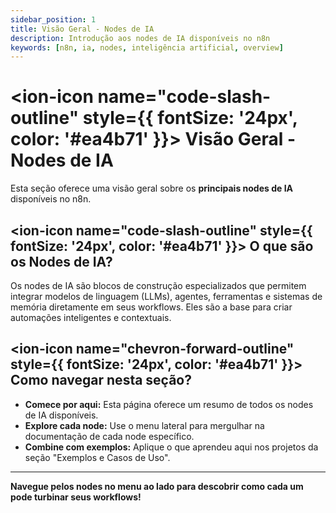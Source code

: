 ```yaml
---
sidebar_position: 1
title: Visão Geral - Nodes de IA
description: Introdução aos nodes de IA disponíveis no n8n
keywords: [n8n, ia, nodes, inteligência artificial, overview]
---
```


# <ion-icon name="code-slash-outline" style={{ fontSize: '24px', color: '#ea4b71' }}></ion-icon> Visão Geral - Nodes de IA

Esta seção oferece uma visão geral sobre os **principais nodes de IA** disponíveis no n8n.

## <ion-icon name="code-slash-outline" style={{ fontSize: '24px', color: '#ea4b71' }}></ion-icon> O que são os Nodes de IA?

Os nodes de IA são blocos de construção especializados que permitem integrar modelos de linguagem (LLMs), agentes, ferramentas e sistemas de memória diretamente em seus workflows. Eles são a base para criar automações inteligentes e contextuais.

## <ion-icon name="chevron-forward-outline" style={{ fontSize: '24px', color: '#ea4b71' }}></ion-icon> Como navegar nesta seção?

- **Comece por aqui:** Esta página oferece um resumo de todos os nodes de IA disponíveis.
- **Explore cada node:** Use o menu lateral para mergulhar na documentação de cada node específico.
- **Combine com exemplos:** Aplique o que aprendeu aqui nos projetos da seção "Exemplos e Casos de Uso".

---

**Navegue pelos nodes no menu ao lado para descobrir como cada um pode turbinar seus workflows!**
